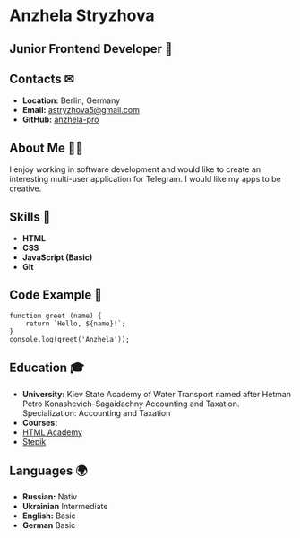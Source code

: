 # Anzhela Stryzhova



## Junior Frontend Developer &#128188;



## Contacts &#9993;
- **Location:** Berlin, Germany
- **Email:**  [astryzhova5@gmail.com](mailto:astryzhova5@gmail.com)
- **GitHub:** [anzhela-pro](https://github.com/anzhela-pro/)



## About Me &#129488;&#8205;&#128187;
I enjoy working in software development and would like to create an interesting multi-user application for Telegram.
I would like my apps to be creative.



## Skills &#128213;
- **HTML**
- **CSS**
- **JavaScript (Basic)**
- **Git**



## Code Example &#128220;
```
function greet (name) {
    return `Hello, ${name}!`;
}
console.log(greet('Anzhela'));
```


## Education &#127891;
- **University:** Kiev State Academy of Water Transport named after Hetman Petro Konashevich-Sagaidachny Accounting and Taxation. Specialization: Accounting and Taxation
- **Courses:**
- [HTML Academy](https://htmlacademy.ru)
- [Stepik](https://stepik.org/)



## Languages &#127757;
- **Russian:** Nativ
- **Ukrainian** Intermediate
- **English:** Basic
- **German** Basic




